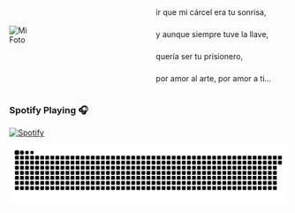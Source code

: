 <div style="display: flex; align-items: center;">
  <!-- Imagen a la izquierda -->
  <img src="https://drive.google.com/uc?id=1C8diWt_NLdBsOETRP5Rmsz-WRtV6L5mw" alt="Mi Foto">

  <!-- Poema a la derecha -->
  <div style="max-width: 500px;">
    <p>
      <br>
ﾠﾠﾠﾠﾠﾠﾠﾠﾠﾠﾠﾠﾠﾠﾠﾠﾠﾠﾠﾠﾠﾠﾠﾠﾠﾠﾠﾠﾠﾠﾠﾠﾠﾠﾠﾠﾠﾠﾠﾠﾠﾠﾠﾠﾠﾠﾠﾠﾠﾠﾠﾠﾠﾠir que mi cárcel era tu sonrisa, <br>
ﾠﾠﾠﾠﾠﾠﾠﾠﾠﾠﾠﾠﾠﾠﾠﾠﾠﾠﾠﾠﾠﾠﾠﾠﾠﾠﾠﾠﾠﾠﾠﾠﾠﾠﾠﾠﾠﾠﾠﾠﾠﾠﾠﾠﾠﾠﾠﾠﾠﾠﾠﾠﾠﾠy aunque siempre tuve la llave, <br>
ﾠﾠﾠﾠﾠﾠﾠﾠﾠﾠﾠﾠﾠﾠﾠﾠﾠﾠﾠﾠﾠﾠﾠﾠﾠﾠﾠﾠﾠﾠﾠﾠﾠﾠﾠﾠﾠﾠﾠﾠﾠﾠﾠﾠﾠﾠﾠﾠﾠﾠﾠﾠﾠﾠquería ser tu prisionero, <br>
ﾠﾠﾠﾠﾠﾠﾠﾠﾠﾠﾠﾠﾠﾠﾠﾠﾠﾠﾠﾠﾠﾠﾠﾠﾠﾠﾠﾠﾠﾠﾠﾠﾠﾠﾠﾠﾠﾠﾠﾠﾠﾠﾠﾠﾠﾠﾠﾠﾠﾠﾠﾠﾠﾠpor amor al arte, por amor a ti...
    </p>
  </div>
</div>


### Spotify Playing 🎧
[![Spotify](https://novatorem.visualbean.vercel.app/api/spotify)](https://open.spotify.com/user/1112981871)

![snake gif](https://github.com/TekyaygilFethi/TekyaygilFethi/blob/output/github-contribution-grid-snake.svg)
